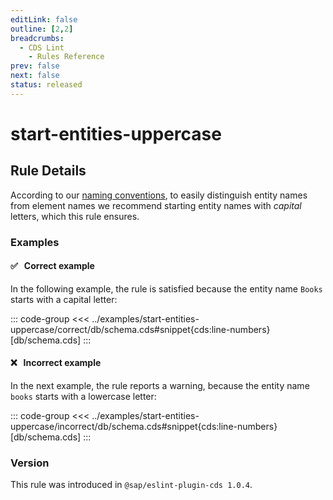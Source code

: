 ```yaml
---
editLink: false
outline: [2,2]
breadcrumbs:
  - CDS Lint
    - Rules Reference
prev: false
next: false
status: released
---
```


<script setup>
  import PlaygroundBadge from '../../../.vitepress/theme/components/PlaygroundBadge.vue'
</script>

# start-entities-uppercase

## Rule Details


According to our [naming conventions](../../../guides/domain-modeling#naming-conventions), to easily distinguish entity names from element names we recommend starting entity names with *capital* letters, which this rule ensures.

### Examples

#### ✅ &nbsp; Correct example

In the following example, the rule is satisfied because the entity name `Books` starts with a capital letter:

::: code-group
<<< ../examples/start-entities-uppercase/correct/db/schema.cds#snippet{cds:line-numbers} [db/schema.cds]
:::
<PlaygroundBadge
  name="start-entities-uppercase"
  kind="correct"
  :rules="{'@sap/cds/start-entities-uppercase': 'warn'}"
  :files="['db/schema.cds']"
/>

#### ❌ &nbsp; Incorrect example

In the next example, the rule reports a warning, because the entity name `books` starts with a lowercase letter:

::: code-group
<<< ../examples/start-entities-uppercase/incorrect/db/schema.cds#snippet{cds:line-numbers} [db/schema.cds]
:::
<PlaygroundBadge
  name="start-entities-uppercase"
  kind="incorrect"
  :rules="{'@sap/cds/start-entities-uppercase': 'warn'}"
  :files="['db/schema.cds']"
/>

### Version
This rule was introduced in `@sap/eslint-plugin-cds 1.0.4`.